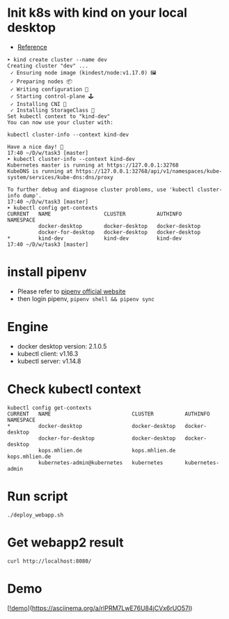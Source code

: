 # Init k8s with kind on your local desktop
* [Reference](https://kind.sigs.k8s.io/docs/user/quick-start/)
```
➤ kind create cluster --name dev
Creating cluster "dev" ...
 ✓ Ensuring node image (kindest/node:v1.17.0) 🖼
 ✓ Preparing nodes 📦
 ✓ Writing configuration 📜
 ✓ Starting control-plane 🕹️
 ✓ Installing CNI 🔌
 ✓ Installing StorageClass 💾
Set kubectl context to "kind-dev"
You can now use your cluster with:

kubectl cluster-info --context kind-dev

Have a nice day! 👋
17:40 ~/D/w/task3 [master]
➤ kubectl cluster-info --context kind-dev
Kubernetes master is running at https://127.0.0.1:32768
KubeDNS is running at https://127.0.0.1:32768/api/v1/namespaces/kube-system/services/kube-dns:dns/proxy

To further debug and diagnose cluster problems, use 'kubectl cluster-info dump'.
17:40 ~/D/w/task3 [master]
➤ kubectl config get-contexts
CURRENT   NAME                 CLUSTER          AUTHINFO         NAMESPACE
          docker-desktop       docker-desktop   docker-desktop
          docker-for-desktop   docker-desktop   docker-desktop
*         kind-dev             kind-dev         kind-dev
17:40 ~/D/w/task3 [master]
```
# install pipenv
* Please refer to [pipenv official website](https://pipenv.kennethreitz.org/en/latest/)
* then login pipenv, `pipenv shell && pipenv sync`

# Engine
* docker desktop version: 2.1.0.5
* kubectl client: v1.16.3
* kubectl server: v1.14.8
# Check kubectl context
```
kubectl config get-contexts
CURRENT   NAME                          CLUSTER          AUTHINFO           NAMESPACE
*         docker-desktop                docker-desktop   docker-desktop
          docker-for-desktop            docker-desktop   docker-desktop
          kops.mhlien.de                kops.mhlien.de   kops.mhlien.de
          kubernetes-admin@kubernetes   kubernetes       kubernetes-admin
```
# Run script
```
./deploy_webapp.sh
```

# Get webapp2 result
```
curl http://localhost:8080/
```

# Demo
[[!demo](https://asciinema.org/a/rlPRM7LwE76U84jCVx6rUO57l.svg)](https://asciinema.org/a/rlPRM7LwE76U84jCVx6rUO57l)